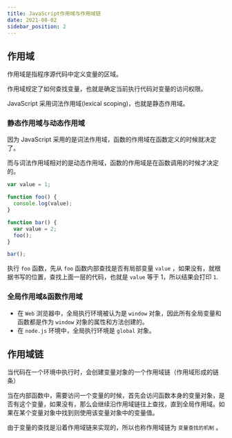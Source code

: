 ```yaml
---
title: JavaScript作用域与作用域链
date: 2021-08-02
sidebar_position: 2
---
```


## 作用域

作用域是指程序源代码中定义变量的区域。

作用域规定了如何查找变量，也就是确定当前执行代码对变量的访问权限。

JavaScript 采用词法作用域(lexical scoping)，也就是静态作用域。

### 静态作用域与动态作用域

因为 JavaScript 采用的是词法作用域，函数的作用域在函数定义的时候就决定了。

而与词法作用域相对的是动态作用域，函数的作用域是在函数调用的时候才决定的。

```js
var value = 1;

function foo() {
  console.log(value);
}

function bar() {
  var value = 2;
  foo();
}

bar();
```

执行 `foo` 函数，先从 `foo` 函数内部查找是否有局部变量 `value` ，如果没有，就根据书写的位置，查找上面一层的代码，也就是 `value` 等于 1，所以结果会打印 `1`.

### 全局作用域&函数作用域

- 在 `Web` 浏览器中，全局执行环境被认为是 `window` 对象，因此所有全局变量和函数都是作为 `window` 对象的属性和方法创建的。
- 在 `node.js` 环境中，全局执行环境是 `global` 对象。

## 作用域链

当代码在一个环境中执行时，会创建变量对象的一个作用域链（作用域形成的链条）

当在内部函数中，需要访问一个变量的时候，首先会访问函数本身的变量对象，是否有这个变量，如果没有，那么会继续沿作用域链往上查找，直到全局作用域。如果在某个变量对象中找到则使用该变量对象中的变量值。

由于变量的查找是沿着作用域链来实现的，所以也称作用域链为 `变量查找的机制` 。
